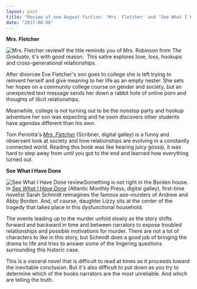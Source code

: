 ```yaml
---
layout: post
title: "Review of new August fiction: 'Mrs. Fletcher' and 'See What I Have Done'"
date: "2017-08-08"
---
```


**Mrs. Fletcher**

![Mrs. Fletcher review](images/51vUi8fbGCL._SX329_BO1204203200_-199x300.jpg)If the title reminds you of Mrs. Robinson from _The Graduate_, it's with good reason.  This satire explores love, loss, hookups and cross-generational relationships.

After divorcee Eve Fletcher's son goes to college she is left trying to reinvent herself and give meaning to her life as an empty nester. She sets her hopes on a community college course on gender and society, but an unexpected text message sends her down a rabbit hole of online porn and thoughts of illicit relationships.

Meanwhile, college is not turning out to be the nonstop party and hookup adventure her son was expecting and he soon discovers other students have agendas different than his own.

Tom Perrotta's [_Mrs. Fletcher_](http://amzn.to/2wqgqqV) (Scribner, digital galley) is a funny and observant look at society and how relationships are evolving in a constantly connected world. Reading this book was like hearing juicy gossip, it was hard to step away from until you got to the end and learned how everything turned out.

**See What I Have Done**

![See What I Have Done review](images/51IRJlV6lvL._SX329_BO1204203200_-199x300.jpg)Something is not right in the Borden house. In [_See What I Have Done_](http://amzn.to/2hGvfCo) (Atlantic Monthly Press, digital galley), first-time novelist Sarah Schmidt reimagines the famous axe-murders of Andrew and Abby Borden. And, of course, daughter Lizzy sits at the center of the tragedy that takes place in this dysfunctional household.

The events leading up to the murder unfold slowly as the story shifts forward and backward in time and between narrators to expose troubled relationships and possible motivations for murder. There are not a lot of characters to like in this story, but Schmidt does a good job of bringing the drama to life and tries to answer some of the lingering questions surrounding this historic case.

This is a visceral novel that is difficult to read at times as it proceeds toward the inevitable conclusion. But it's also difficult to put down as you try to determine which of the books narrators are the most unreliable. And which are telling the truth.
